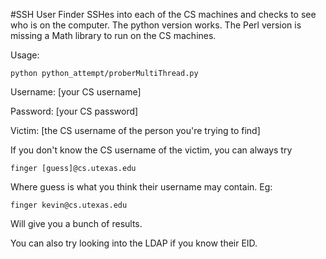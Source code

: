 #SSH User Finder
SSHes into each of the CS machines and checks to see who is on the computer.
The python version works. The Perl version is missing a Math library to run on the CS machines.

Usage:
```
python python_attempt/proberMultiThread.py
```

Username: [your CS username]

Password: [your CS password]

Victim: [the CS username of the person you're trying to find]

If you don't know the CS username of the victim, you can always try
```
finger [guess]@cs.utexas.edu
```
Where guess is what you think their username may contain.
Eg:
```
finger kevin@cs.utexas.edu
```
Will give you a bunch of results.

You can also try looking into the LDAP if you know their EID.
